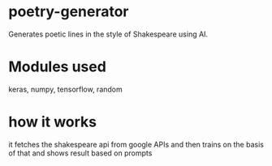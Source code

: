 # poetry-generator
Generates poetic lines in the style of Shakespeare using AI. 
 # Modules used
keras, numpy, tensorflow, random
# how it works
it fetches the shakespeare api from google APIs and then trains on the basis of that and shows result based on prompts
